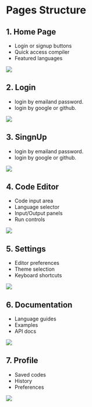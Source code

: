 # Pages Structure

## 1. Home Page
- Login or signup buttons
- Quick access compiler
- Featured languages
 
 <img src="../wireframe/Home.png">

## 2. Login 
- login by emailand password.
- login by google or github.
 
<img src="../wireframe/Login.png">

## 3. SingnUp
- login by emailand password.
- login by google or github.
 
 <img src="../wireframe/signUp.png">

## 4. Code Editor
- Code input area
- Language selector
- Input/Output panels
- Run controls
 
 <img src="../wireframe/codeEditor.png">

## 5. Settings
- Editor preferences
- Theme selection
- Keyboard shortcuts
 
 <img src="../wireframe/setting.png">

## 6. Documentation
- Language guides
- Examples
- API docs
 
 <img src="../wireframe/documentation.png">

## 7. Profile
- Saved codes
- History
- Preferences
 
 <img src="../wireframe/profile.png">
